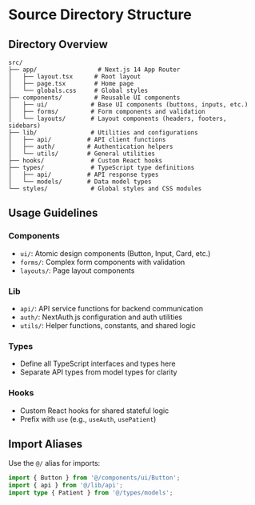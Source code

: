 # Source Directory Structure

## Directory Overview

```
src/
├── app/                 # Next.js 14 App Router
│   ├── layout.tsx      # Root layout
│   ├── page.tsx        # Home page
│   └── globals.css     # Global styles
├── components/         # Reusable UI components
│   ├── ui/            # Base UI components (buttons, inputs, etc.)
│   ├── forms/         # Form components and validation
│   └── layouts/       # Layout components (headers, footers, sidebars)
├── lib/               # Utilities and configurations
│   ├── api/          # API client functions
│   ├── auth/         # Authentication helpers
│   └── utils/        # General utilities
├── hooks/             # Custom React hooks
├── types/             # TypeScript type definitions
│   ├── api/          # API response types
│   └── models/       # Data model types
└── styles/            # Global styles and CSS modules
```

## Usage Guidelines

### Components

- `ui/`: Atomic design components (Button, Input, Card, etc.)
- `forms/`: Complex form components with validation
- `layouts/`: Page layout components

### Lib

- `api/`: API service functions for backend communication
- `auth/`: NextAuth.js configuration and auth utilities
- `utils/`: Helper functions, constants, and shared logic

### Types

- Define all TypeScript interfaces and types here
- Separate API types from model types for clarity

### Hooks

- Custom React hooks for shared stateful logic
- Prefix with `use` (e.g., `useAuth`, `usePatient`)

## Import Aliases

Use the `@/` alias for imports:

```typescript
import { Button } from '@/components/ui/Button';
import { api } from '@/lib/api';
import type { Patient } from '@/types/models';
```

